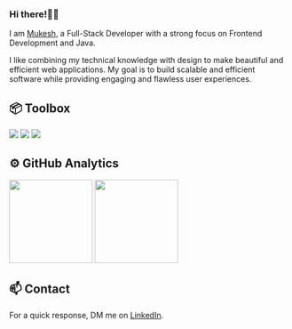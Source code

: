 <!--img align="center" src="assets/images/Pixel Jeff_ Photo.gif" alt="banner.gif" width="100%"/-->

### Hi there!👋🏽</h1>

I am [Mukesh](https://mukeshbilla.vercel.app/), a Full-Stack Developer with a strong focus on Frontend Development and Java.

I like combining my technical knowledge with design to make beautiful and efficient web applications. My goal is to build scalable and efficient software while providing engaging and flawless user experiences.

## 📦 Toolbox

<p align="left">
  <img src="https://skillicons.dev/icons?i=java,python,js,ts,html,css,tailwind,react,nextjs" />
  <img src="https://skillicons.dev/icons?i=nodejs,express,mongodb,mysql,postgresql,redis,graphql,prisma,appwrite" />  
  <img src="https://skillicons.dev/icons?i=firebase,supabase,git,github,githubactions,docker,aws,vitest" />
</p>

## ⚙️ GitHub Analytics

<div>
      <img height="150em" src="https://github-readme-stats.vercel.app/api?username=bmukesh23&show_icons=true&theme=algolia&count_private=true"/>
      <img height="150em" src="https://github-readme-stats-eight-theta.vercel.app/api/top-langs/?username=bmukesh23&layout=compact&langs_count=8&theme=algolia"/>
</div>

## 📫 Contact

For a quick response, DM me on [LinkedIn](https://linkedin.com/in/mukeshbilla/). 
